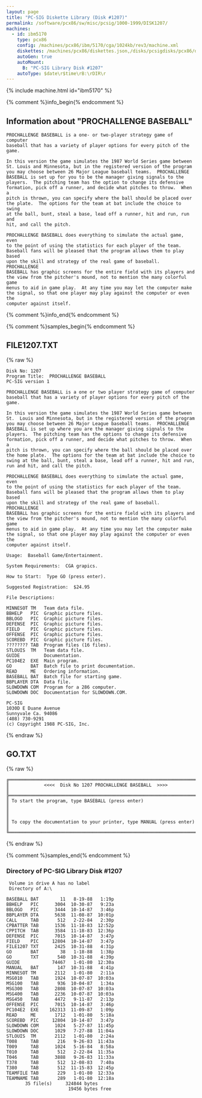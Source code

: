 ```yaml
---
layout: page
title: "PC-SIG Diskette Library (Disk #1207)"
permalink: /software/pcx86/sw/misc/pcsig/1000-1999/DISK1207/
machines:
  - id: ibm5170
    type: pcx86
    config: /machines/pcx86/ibm/5170/cga/1024kb/rev3/machine.xml
    diskettes: /machines/pcx86/diskettes.json,/disks/pcsigdisks/pcx86/diskettes.json
    autoGen: true
    autoMount:
      B: "PC-SIG Library Disk #1207"
    autoType: $date\r$time\rB:\rDIR\r
---
```


{% include machine.html id="ibm5170" %}

{% comment %}info_begin{% endcomment %}

## Information about "PROCHALLENGE BASEBALL"

    PROCHALLENGE BASEBALL is a one- or two-player strategy game of computer
    baseball that has a variety of player options for every pitch of the
    game.
    
    In this version the game simulates the 1987 World Series game between
    St. Louis and Minnesota, but in the registered version of the program
    you may choose between 26 Major League baseball teams.  PROCHALLENGE
    BASEBALL is set up for you to be the manager giving signals to the
    players.  The pitching team has the option to change its defensive
    formation, pick off a runner, and decide what pitches to throw.  When a
    pitch is thrown, you can specify where the ball should be placed over
    the plate.  The options for the team at bat include the choice to swing
    at the ball, bunt, steal a base, lead off a runner, hit and run, run and
    hit, and call the pitch.
    
    PROCHALLENGE BASEBALL does everything to simulate the actual game, even
    to the point of using the statistics for each player of the team.
    Baseball fans will be pleased that the program allows them to play based
    upon the skill and strategy of the real game of baseball.  PROCHALLENGE
    BASEBALL has graphic screens for the entire field with its players and
    the view from the pitcher's mound, not to mention the many colorful game
    menus to aid in game play.  At any time you may let the computer make
    the signal, so that one player may play against the computer or even the
    computer against itself.
{% comment %}info_end{% endcomment %}

{% comment %}samples_begin{% endcomment %}

## FILE1207.TXT

{% raw %}
```
Disk No: 1207
Program Title:  PROCHALLENGE BASEBALL
PC-SIG version 1

PROCHALLENGE BASEBALL is a one or two player strategy game of computer
baseball that has a variety of player options for every pitch of the
game.

In this version the game simulates the 1987 World Series game between
St.  Louis and Minnesota, but in the registered version of the program
you may choose between 26 Major League baseball teams.  PROCHALLENGE
BASEBALL is set up where you are the manager giving signals to the
players.  The pitching team has the options to change its defensive
formation, pick off a runner, and decide what pitches to throw.  When a
pitch is thrown, you can specify where the ball should be placed over
the home plate.  The options for the team at bat include the choice to
swing at the ball, bunt, steal a base, lead off a runner, hit and run,
run and hit, and call the pitch.

PROCHALLENGE BASEBALL does everything to simulate the actual game, even
to the point of using the statistics for each player of the team.
Baseball fans will be pleased that the program allows them to play based
upon the skill and strategy of the real game of baseball.  PROCHALLENGE
BASEBALL has graphic screens for the entire field with its players and
the view from the pitcher's mound, not to mention the many colorful game
menus to aid in game play.  At any time you may let the computer make
the signal, so that one player may play against the computer or even the
computer against itself.

Usage:  Baseball Game/Entertainment.

System Requirements:  CGA grapics.

How to Start:  Type GO (press enter).

Suggested Registration:  $24.95

File Descriptions:

MINNESOT TM   Team data file.
BBHELP   PIC  Graphic picture files.
BBLOGO   PIC  Graphic picture files.
DEFENSE  PIC  Graphic picture files.
FIELD    PIC  Graphic picture files.
OFFENSE  PIC  Graphic picture files.
SCOREBD  PIC  Graphic picture files.
???????? TAB  Program files (16 files).
STLOUIS  TM   Team data file.
GUIDE         Documentation.
PC104E2  EXE  Main program.
GO       BAT  Batch file to print documentation.
READ     ME   Ordering information.
BASEBALL BAT  Batch file for starting game.
BBPLAYER DTA  Data file.
SLOWDOWN COM  Program for a 286 computer.
SLOWDOWN DOC  Documentation for SLOWDOWN.COM.

PC-SIG
1030D E Duane Avenue
Sunnyvale Ca. 94086
(408) 730-9291
(c) Copyright 1988 PC-SIG, Inc.

```
{% endraw %}

## GO.TXT

{% raw %}
```
╔═════════════════════════════════════════════════════════════════════════╗
║             <<<<  Disk No 1207 PROCHALLENGE BASEBALL  >>>>              ║
╠═════════════════════════════════════════════════════════════════════════╣
║ To start the program, type BASEBALL (press enter)                       ║
║                                                                         ║
║ To copy the documentation to your printer, type MANUAL (press enter)    ║
╚═════════════════════════════════════════════════════════════════════════╝
```
{% endraw %}

{% comment %}samples_end{% endcomment %}

### Directory of PC-SIG Library Disk #1207

     Volume in drive A has no label
     Directory of A:\

    BASEBALL BAT        11   8-19-88   1:19p
    BBHELP   PIC      3004  10-30-87   9:23a
    BBLOGO   PIC      3444  10-14-87   3:46p
    BBPLAYER DTA      5638  11-08-87  10:01p
    CALL     TAB       512   2-22-84   2:30p
    CPBATTER TAB      1536  11-18-83  12:52p
    CPPITCH  TAB      3584  11-18-83  12:36p
    DEFENSE  PIC      7015  10-14-87   3:47p
    FIELD    PIC     12804  10-14-87   3:47p
    FILE1207 TXT      2425  10-31-88   4:31p
    GO       BAT        38   1-18-88   1:38p
    GO       TXT       540  10-31-88   4:39p
    GUIDE            74467   1-01-80  12:30a
    MANUAL   BAT       147  10-31-88   4:41p
    MINNESOT TM       2112   1-01-80   2:11a
    MSG010   TAB      1924  10-07-87  10:03a
    MSG100   TAB       936  10-04-87   1:34a
    MSG300   TAB      2808  10-07-87  10:03a
    MSG400   TAB      2236  10-07-87  10:03a
    MSG450   TAB      4472   9-11-87   2:13p
    OFFENSE  PIC      7015  10-14-87   3:46p
    PC104E2  EXE    162313  11-09-87   1:09p
    READ     ME       1712   1-01-80   5:18a
    SCOREBD  PIC     12804  10-14-87   3:47p
    SLOWDOWN COM      1024   5-27-87  11:45p
    SLOWDOWN DOC      1029   7-27-88  11:04a
    STLOUIS  TM       2112   1-01-80   2:24a
    T008     TAB       216   9-26-83  11:43a
    T009     TAB      1024   5-16-84   8:58a
    T010     TAB       512   2-22-84  11:35a
    T046     TAB      3888   9-26-83  11:33a
    T378     TAB       512  12-08-83   7:40a
    T380     TAB       512  11-15-83  12:45p
    TEAMFILE TAB       229   1-01-80  12:33a
    TEAMNAME TAB       289   1-01-80  12:18a
           35 file(s)     324844 bytes
                           19456 bytes free
